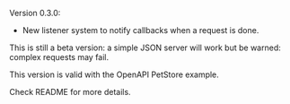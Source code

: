 Version 0.3.0:
- New listener system to notify callbacks when a request is done.

This is still a beta version: a simple JSON server will work but be warned: complex requests may fail.

This version is valid with the OpenAPI PetStore example.

Check README for more details.